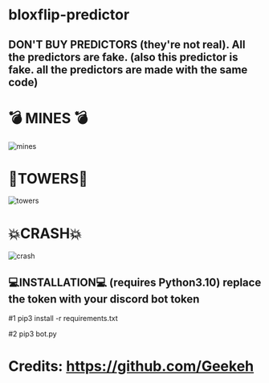 # bloxflip-predictor
## DON'T BUY PREDICTORS (they're not real). All the predictors are fake. (also this predictor is fake. all the predictors are made with the same code)

# 💣 MINES 💣
![mines](https://user-images.githubusercontent.com/113990533/193905438-96d057a4-cd5b-4647-bb85-cd9be2a3d3fb.png)

# 🗼TOWERS🗼
![towers](https://user-images.githubusercontent.com/113990533/193905463-1425f7c2-951c-4c79-988b-ce258e8b6955.png)

# 💥CRASH💥
![crash](https://user-images.githubusercontent.com/113990533/193905484-8b2e30c4-3b4b-413b-806f-7af09abe9128.png)

## 💻INSTALLATION💻 (requires Python3.10) replace the token with your discord bot token
#1 pip3 install -r requirements.txt

#2 pip3 bot.py

# Credits: https://github.com/Geekeh
